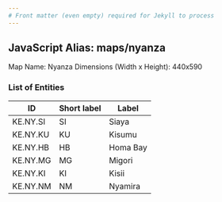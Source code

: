 ```yaml
---
# Front matter (even empty) required for Jekyll to process
---
```


## JavaScript Alias: maps/nyanza

Map Name: Nyanza
Dimensions (Width x Height): 440x590

### List of Entities

ID | Short label | Label
---|---|---|
KE.NY.SI|SI|Siaya
KE.NY.KU|KU|Kisumu
KE.NY.HB|HB|Homa Bay
KE.NY.MG|MG|Migori
KE.NY.KI|KI|Kisii
KE.NY.NM|NM|Nyamira